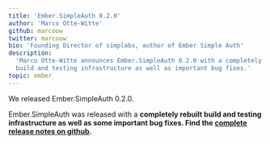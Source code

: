 ```yaml
---
title: 'Ember.SimpleAuth 0.2.0'
author: 'Marco Otte-Witte'
github: marcoow
twitter: marcoow
bio: 'Founding Director of simplabs, author of Ember Simple Auth'
description:
  'Marco Otte-Witte announces Ember.SimpleAuth 0.2.0 with a completely rebuilt
  build and testing infrastructure as well as important bug fixes.'
topic: ember
---
```


We released Ember.SimpleAuth 0.2.0.

<!--break-->

Ember.SimpleAuth was released with a **completely rebuilt build and testing
infrastructure as well as some important bug fixes. Find the
[complete release notes on github](https://github.com/simplabs/ember-simple-auth/releases/tag/0.2.0).**
